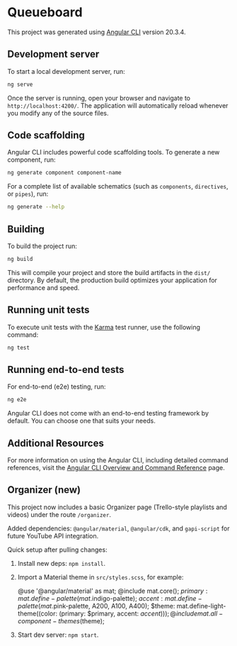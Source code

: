 # Queueboard

This project was generated using [Angular CLI](https://github.com/angular/angular-cli) version 20.3.4.

## Development server

To start a local development server, run:

```bash
ng serve
```

Once the server is running, open your browser and navigate to `http://localhost:4200/`. The application will automatically reload whenever you modify any of the source files.

## Code scaffolding

Angular CLI includes powerful code scaffolding tools. To generate a new component, run:

```bash
ng generate component component-name
```

For a complete list of available schematics (such as `components`, `directives`, or `pipes`), run:

```bash
ng generate --help
```

## Building

To build the project run:

```bash
ng build
```

This will compile your project and store the build artifacts in the `dist/` directory. By default, the production build optimizes your application for performance and speed.

## Running unit tests

To execute unit tests with the [Karma](https://karma-runner.github.io) test runner, use the following command:

```bash
ng test
```

## Running end-to-end tests

For end-to-end (e2e) testing, run:

```bash
ng e2e
```

Angular CLI does not come with an end-to-end testing framework by default. You can choose one that suits your needs.

## Additional Resources

For more information on using the Angular CLI, including detailed command references, visit the [Angular CLI Overview and Command Reference](https://angular.dev/tools/cli) page.

## Organizer (new)

This project now includes a basic Organizer page (Trello-style playlists and videos) under the route `/organizer`.

Added dependencies: `@angular/material`, `@angular/cdk`, and `gapi-script` for future YouTube API integration.

Quick setup after pulling changes:

1. Install new deps: `npm install`.
2. Import a Material theme in `src/styles.scss`, for example:

	@use '@angular/material' as mat;
	@include mat.core();
	$primary: mat.define-palette(mat.$indigo-palette);
	$accent: mat.define-palette(mat.$pink-palette, A200, A100, A400);
	$theme: mat.define-light-theme((color: (primary: $primary, accent: $accent)));
	@include mat.all-component-themes($theme);

3. Start dev server: `npm start`.

